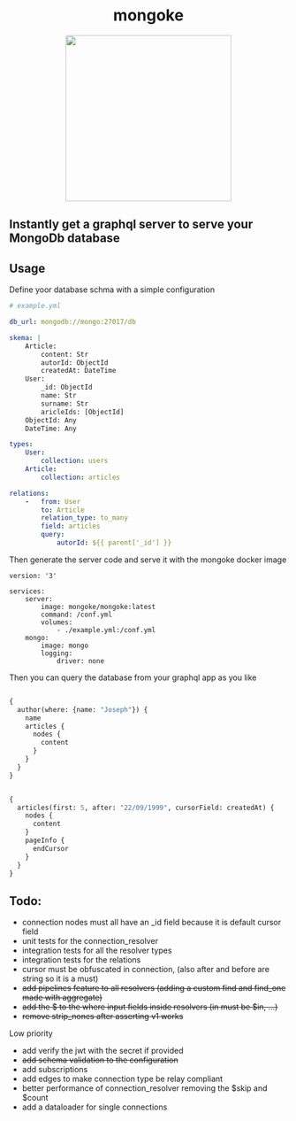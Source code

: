 
<h1 align="center">mongoke</h1>
<p align="center">
  <img width="300" src="https://github.com/remorses/mongoke/blob/master/.github/logo.png?raw=true">
</p>

## Instantly get a graphql server to serve your MongoDb database

## Usage
Define yoor database schma with a simple configuration
```yaml
# example.yml

db_url: mongodb://mongo:27017/db

skema: |
    Article:
        content: Str
        autorId: ObjectId
        createdAt: DateTime
    User:
        _id: ObjectId
        name: Str
        surname: Str
        aricleIds: [ObjectId]
    ObjectId: Any
    DateTime: Any

types:
    User:
        collection: users
    Article:
        collection: articles

relations:
    -   from: User
        to: Article
        relation_type: to_many
        field: articles
        query:
            autorId: ${{ parent['_id'] }}
```

Then generate the server code and serve it with the mongoke docker image
```
version: '3'

services:
    server:
        image: mongoke/mongoke:latest
        command: /conf.yml
        volumes: 
            - ./example.yml:/conf.yml
    mongo:
        image: mongo
        logging: 
            driver: none
```

Then you can query the database from your graphql app as you like

```graphql

{
  author(where: {name: "Joseph"}) {
    name
    articles {
      nodes {
        content
      }
    }
  }
}
```

```graphql

{
  articles(first: 5, after: "22/09/1999", cursorField: createdAt) {
    nodes {
      content
    }
    pageInfo {
      endCursor
    }
  }
}
```

## Todo:
- connection nodes must all have an _id field because it is default cursor field
- unit tests for the connection_resolver
- integration tests for all the resolver types
- integration tests for the relations
- cursor must be obfuscated in connection, (also after and before are string so it is a must)
- ~~add pipelines feature to all resolvers (adding a custom find and find_one made with aggregate)~~
- ~~add the $ to the where input fields inside resolvers (in must be $in, ...)~~
- ~~remove strip_nones after asserting v1 works~~

Low priority
- add verify the jwt with the secret if provided
- ~~add schema validation to the configuration~~
- add subscriptions
- add edges to make connection type be relay compliant 
- better performance of connection_resolver removing the $skip and $count
- add a dataloader for single connections
